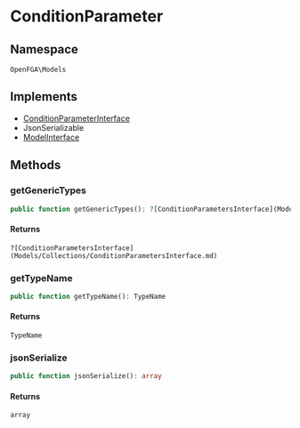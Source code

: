# ConditionParameter


## Namespace
`OpenFGA\Models`

## Implements
* [ConditionParameterInterface](Models/ConditionParameterInterface.md)
* JsonSerializable
* [ModelInterface](Models/ModelInterface.md)

## Methods
### getGenericTypes

```php
public function getGenericTypes(): ?[ConditionParametersInterface](Models/Collections/ConditionParametersInterface.md)
```



#### Returns
`?[ConditionParametersInterface](Models/Collections/ConditionParametersInterface.md)` 

### getTypeName

```php
public function getTypeName(): TypeName
```



#### Returns
`TypeName` 

### jsonSerialize

```php
public function jsonSerialize(): array
```



#### Returns
`array` 

